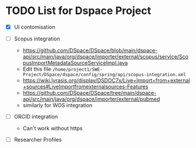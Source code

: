 # TODO List for Dspace Project

- [x] UI contomisation

- [ ] Scopus integration
  - https://github.com/DSpace/DSpace/blob/main/dspace-api/src/main/java/org/dspace/importer/external/scopus/service/ScopusImportMetadataSourceServiceImpl.java
  - Edit this file `/home/project1/SWE-Project/DSpace/dspace/config/spring/api/scopus-integration.xml`
  - https://wiki.lyrasis.org/display/DSDOC7x/Live+Import+from+external+sources#LiveImportfromexternalsources-Features
  - https://github.com/DSpace/DSpace/tree/main/dspace-api/src/main/java/org/dspace/importer/external/pubmed
  - similarly for WOS integration


- [ ] ORCID integration
  - Can't work without https
    
- [ ] Researcher Profiles
